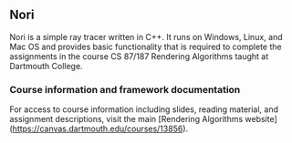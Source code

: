 ## Nori

Nori is a simple ray tracer written in C++. It runs on Windows, Linux, and Mac OS and provides basic functionality that is required to complete the assignments in the course CS 87/187 Rendering Algorithms taught at Dartmouth College.

### Course information and framework documentation

For access to course information including slides, reading material, and assignment descriptions, visit the main [Rendering Algorithms website] (https://canvas.dartmouth.edu/courses/13856).